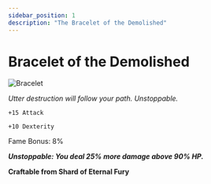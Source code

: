 ```yaml
---
sidebar_position: 1
description: "The Bracelet of the Demolished"
---
```


# Bracelet of the Demolished

![Bracelet](https://vwiki.valorserver.com/api/item/picture/bracelet%20of%20the%20demolished)

<i>Utter destruction will follow your path. Unstoppable.</i>

    +15 Attack
    
    +10 Dexterity
    
Fame Bonus: 8%

***Unstoppable: You deal 25% more damage above 90% HP.***

**Craftable from Shard of Eternal Fury**
